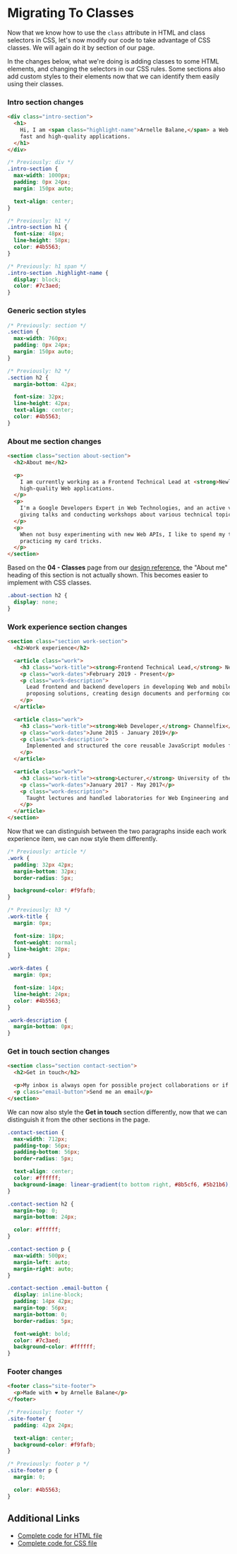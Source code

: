 # Migrating To Classes

Now that we know how to use the `class` attribute in HTML and class selectors in CSS, let's now modify our code to take advantage of CSS classes. We will again do it by section of our page.

In the changes below, what we're doing is adding classes to some HTML elements, and changing the selectors in our CSS rules. Some sections also add custom styles to their elements now that we can identify them easily using their classes.

### Intro section changes

```html
<div class="intro-section">
  <h1>
    Hi, I am <span class="highlight-name">Arnelle Balane,</span> a Web Developer based out of Cebu, focused on building
    fast and high-quality applications.
  </h1>
</div>
```

```css
/* Previously: div */
.intro-section {
  max-width: 1000px;
  padding: 0px 24px;
  margin: 150px auto;

  text-align: center;
}

/* Previously: h1 */
.intro-section h1 {
  font-size: 48px;
  line-height: 58px;
  color: #4b5563;
}

/* Previously: h1 span */
.intro-section .highlight-name {
  display: block;
  color: #7c3aed;
}
```

### Generic section styles

```css
/* Previously: section */
.section {
  max-width: 760px;
  padding: 0px 24px;
  margin: 150px auto;
}

/* Previously: h2 */
.section h2 {
  margin-bottom: 42px;

  font-size: 32px;
  line-height: 42px;
  text-align: center;
  color: #4b5563;
}
```

### About me section changes

```html
<section class="section about-section">
  <h2>About me</h2>

  <p>
    I am currently working as a Frontend Technical Lead at <strong>Newlogic</strong>, focused on building fast and
    high-quality Web applications.
  </p>
  <p>
    I'm a Google Developers Expert in Web Technologies, and an active volunteer and speaker for local tech communities,
    giving talks and conducting workshops about various technical topics.
  </p>
  <p>
    When not busy experimenting with new Web APIs, I like to spend my time taking photos, playing video games, or
    practicing my card tricks.
  </p>
</section>
```

Based on the **04 - Classes** page from our [design reference](/getting-started/personal-portfolio#design-reference), the "About me" heading of this section is not actually shown. This becomes easier to implement with CSS classes.

```css
.about-section h2 {
  display: none;
}
```

### Work experience section changes

```html
<section class="section work-section">
  <h2>Work experience</h2>

  <article class="work">
    <h3 class="work-title"><strong>Frontend Technical Lead,</strong> Newlogic</h3>
    <p class="work-dates">February 2019 - Present</p>
    <p class="work-description">
      Lead frontend and backend developers in developing Web and mobile applications, including requirements gathering,
      proposing solutions, creating design documents and performing code reviews.
    </p>
  </article>

  <article class="work">
    <h3 class="work-title"><strong>Web Developer,</strong> Channelfix</h3>
    <p class="work-dates">June 2015 - January 2019</p>
    <p class="work-description">
      Implemented and structured the core reusable JavaScript modules for an online video tournament platform.
    </p>
  </article>

  <article class="work">
    <h3 class="work-title"><strong>Lecturer,</strong> University of the Philippines Cebu</h3>
    <p class="work-dates">January 2017 - May 2017</p>
    <p class="work-description">
      Taught lectures and handled laboratories for Web Engineering and Data Structures classes.
    </p>
  </article>
</section>
```

Now that we can distinguish between the two paragraphs inside each work experience item, we can now style them differently.

```css
/* Previously: article */
.work {
  padding: 32px 42px;
  margin-bottom: 32px;
  border-radius: 5px;

  background-color: #f9fafb;
}

/* Previously: h3 */
.work-title {
  margin: 0px;

  font-size: 18px;
  font-weight: normal;
  line-height: 28px;
}

.work-dates {
  margin: 0px;

  font-size: 14px;
  line-height: 24px;
  color: #4b5563;
}

.work-description {
  margin-bottom: 0px;
}
```

### Get in touch section changes

```html
<section class="section contact-section">
  <h2>Get in touch</h2>

  <p>My inbox is always open for possible project collaborations or if you just want to say hi!</p>
  <p class="email-button">Send me an email</p>
</section>
```

We can now also style the **Get in touch** section differently, now that we can distinguish it from the other sections in the page.

```css
.contact-section {
  max-width: 712px;
  padding-top: 56px;
  padding-bottom: 56px;
  border-radius: 5px;

  text-align: center;
  color: #ffffff;
  background-image: linear-gradient(to bottom right, #8b5cf6, #5b21b6);
}

.contact-section h2 {
  margin-top: 0;
  margin-bottom: 24px;

  color: #ffffff;
}

.contact-section p {
  max-width: 500px;
  margin-left: auto;
  margin-right: auto;
}

.contact-section .email-button {
  display: inline-block;
  padding: 14px 42px;
  margin-top: 56px;
  margin-bottom: 0;
  border-radius: 5px;

  font-weight: bold;
  color: #7c3aed;
  background-color: #ffffff;
}
```

### Footer changes

```html
<footer class="site-footer">
  <p>Made with ❤️ by Arnelle Balane</p>
</footer>
```

```css
/* Previously: footer */
.site-footer {
  padding: 42px 24px;

  text-align: center;
  background-color: #f9fafb;
}

/* Previously: footer p */
.site-footer p {
  margin: 0;

  color: #4b5563;
}
```

## Additional Links

- [Complete code for HTML file](https://github.com/arnellebalane/skourse-html-css-workshop/blob/06-classes/index.html)
- [Complete code for CSS file](https://github.com/arnellebalane/skourse-html-css-workshop/blob/06-classes/index.css)
